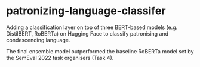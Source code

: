 # patronizing-language-classifer
Adding a classification layer on top of three BERT-based models (e.g. DistilBERT, RoBERTa) on Hugging Face to classify patronising
and condescending language. 

The final ensemble model outperformed the baseline RoBERTa model set by the SemEval 2022
task organisers (Task 4).
